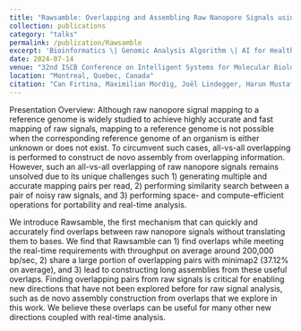 ```yaml
---
title: "Rawsamble: Overlapping and Assembling Raw Nanopore Signals using a Hash-based Seeding Mechanism"
collection: publications
category: "talks"
permalink: /publication/Rawsamble
excerpt: 'Bioinformatics \| Genomic Analysis Algorithm \| AI for Healthcare'
date: 2024-07-14
venue: "32nd ISCB Conference on Intelligent Systems for Molecular Biology (ISMB)"
location: "Montreal, Quebec, Canada"
citation: "Can Firtina, Maximilian Mordig, Joël Lindegger, Harun Mustafa, Sayan Goswami, Stefano Mercogliano, <u>Yan Zhu</u>, Andre Kahles, Onur Mutlu"
---
```


Presentation Overview: Although raw nanopore signal mapping to a reference genome is widely studied to achieve highly accurate and fast mapping of raw signals, mapping to a reference genome is not possible when the corresponding reference genome of an organism is either unknown or does not exist. To circumvent such cases, all-vs-all overlapping is performed to construct de novo assembly from overlapping information. However, such an all-vs-all overlapping of raw nanopore signals remains unsolved due to its unique challenges such 1) generating multiple and accurate mapping pairs per read, 2) performing similarity search between a pair of noisy raw signals, and 3) performing space- and compute-efficient operations for portability and real-time analysis.

We introduce Rawsamble, the first mechanism that can quickly and accurately find overlaps between raw nanopore signals without translating them to bases. We find that Rawsamble can 1) find overlaps while meeting the real-time requirements with throughput on average around 200,000 bp/sec, 2) share a large portion of overlapping pairs with minimap2 (37.12% on average), and 3) lead to constructing long assemblies from these useful overlaps. Finding overlapping pairs from raw signals is critical for enabling new directions that have not been explored before for raw signal analysis, such as de novo assembly construction from overlaps that we explore in this work. We believe these overlaps can be useful for many other new directions coupled with real-time analysis.
